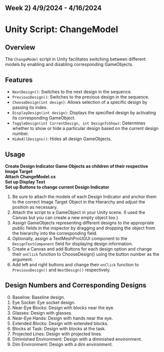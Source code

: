 Week 2) 4/9/2024 - 4/16/2024
---
# Unity Script: ChangeModel

## Overview

The `ChangeModel` script in Unity facilitates switching between different models by enabling and disabling corresponding GameObjects.

## Features

- `NextDesign()`: Switches to the next design in the sequence.
- `PreviousDesign()`: Switches to the previous design in the sequence.
- `ChooseDesign(int design)`: Allows selection of a specific design by passing its index.
- `DisplayDesign(int design)`: Displays the specified design by activating its corresponding GameObject.
- `ToggleDesign(int CurrentDesign, int DesignToShow)`: Determines whether to show or hide a particular design based on the current design number.
- `HideAllDesigns()`: Hides all design GameObjects.

## Usage

**Create Design Indicator Game Objects as children of their respective Image Target**<br>
**Attach ChangeModel.cs**<br>
**Set up Display Text**<br>
**Set up Buttons to change current Design Indicator**<br>

1) Be sure to attach the models of each Design Indicator and anchor them to the correct Image Target Object in the Hierarchy and adjust the position as necessary.
2) Attach the script to a GameObject in your Unity scene. (I used the Canvas but you can create a new empty object too.)<br>
3) Assign GameObjects representing different designs to the appropriate public fields in the inspector by dragging and dropping the object from the hierarchy into the corresponding field.
4) Optionally, assign a TextMeshProUGUI component to the `DesignTextComponent` field for displaying design information.
5) Create a Canvas and add Buttons for each design option and change their `onClick` function to ChooseDesign() using the button number as the argument.<br>
6) Add left and right buttons and change their `onClick` function to `PreviousDesign()` and `NextDesign()` respectively.

## Design Numbers and Corresponding Designs

0) Baseline: Baseline design.
1) Eye Socket: Eye socket design.
2) Near-Eye Blocks: Design with blocks near the eye.
3) Glasses: Design with glasses.
4) Near-Eye Hands: Design with hands near the eye.
5) Extended Blocks: Design with extended blocks.
6) Blocks at Task: Design with blocks at the task.
7) Projected Lines: Design with projected lines.
8) Diminished Environment: Design with a diminished environment.
9) Dim Environment: Design with a dim environment.
